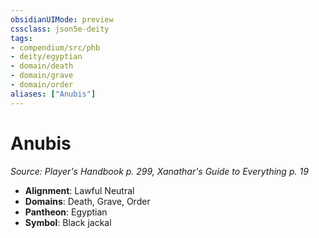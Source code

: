 ```yaml
---
obsidianUIMode: preview
cssclass: json5e-deity
tags:
- compendium/src/phb
- deity/egyptian
- domain/death
- domain/grave
- domain/order
aliases: ["Anubis"]
---
```

# Anubis
*Source: Player's Handbook p. 299, Xanathar's Guide to Everything p. 19* 

- **Alignment**: Lawful Neutral
- **Domains**: Death, Grave, Order
- **Pantheon**: Egyptian
- **Symbol**: Black jackal